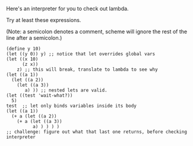Here's an interpreter for you to check out lambda.

Try at least these expressions.

(Note: a semicolon denotes a comment, scheme will ignore the rest of the line
after a semicolon.)

    
    (define y 10)  
    (let ((y 0)) y) ;; notice that let overrides global vars  
    (let ((x 10)  
          (z x))   
        z) ;; this will break, translate to lambda to see why  
    (let ((a 1))  
      (let ((a 2))  
        (let ((a 3))  
           a) )) ;; nested lets are valid.   
    (let ((test 'wait-what?))  
      5)  
    test  ;; let only binds variables inside its body  
    (let ((a 1))  
      (+ a (let ((a 2))  
        (+ a (let ((a 3))  
              a) ) ) ) )   
    ;; challenge: figure out what that last one returns, before checking interpreter  
     

